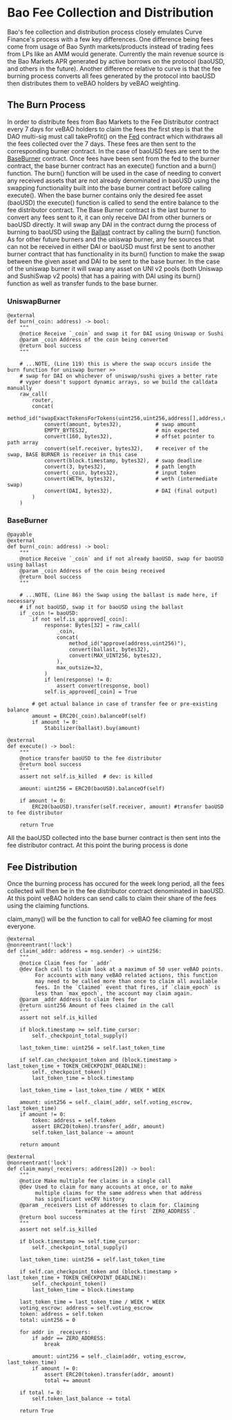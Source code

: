 # Bao Fee Collection and Distribution

Bao's fee collection and distribution process closely emulates Curve Finance's process with a few key differences. One difference being fees come from usage of Bao Synth markets/products instead of trading fees from LPs like an AMM would generate. Currently the main revenue source is the Bao Markets APR generated by active borrows on the protocol (baoUSD, and others in the future). Another difference relative to curve is that the fee burning process converts all fees generated by the protocol into baoUSD then distributes them to veBAO holders by veBAO weighting.

## The Burn Process

In order to distribute fees from Bao Markets to the Fee Distributor contract every 7 days for veBAO holders to claim the fees the first step is that the DAO multi-sig must call takeProfit() on the [Fed](https://etherscan.io/address/0xD79046A1964F2C40B103Caac3fAe95BAa49E6624#code) contract which withdraws all the fees collected over the 7 days. These fees are then sent to the corresponding burner contract. In the case of baoUSD fees are sent to the [BaseBurner](https://etherscan.io/address/0x9ec01c8315fb3062c9c790c368b0001a84e94a74#code) contract. Once fees have been sent from the fed to the burner contract, the base burner contract has an execute() function and a burn() function. The burn() function will be used in the case of needing to convert any received assets that are not already denominated in baoUSD using the swapping functionality built into the base burner contract before calling execute(). When the base burner contains only the desired fee asset (baoUSD) the execute() function is called to send the entire balance to the fee distributor contract. The Base Burner contract is the last burner to convert any fees sent to it, it can only receive DAI from other burners or baoUSD directly. It will swap any DAI in the contract durng the process of burning to baoUSD using the [Ballast]() contract by calling the burn() function. As for other future burners and the uniswap burner, any fee sources that can not be received in either DAI or baoUSD must first be sent to another burner contract that has functionality in its burn() function to make the swap between the given asset and DAI to be sent to the base burner. In the case of the uniswap burner it will swap any asset on UNI v2 pools (both Uniswap and SushiSwap v2 pools) that has a pairing with DAI using its burn() function as well as transfer funds to the base burner.


### UniswapBurner

```
@external
def burn(_coin: address) -> bool:
    """
    @notice Receive `_coin` and swap it for DAI using Uniswap or Sushi
    @param _coin Address of the coin being converted
    @return bool success
    """

    # ...NOTE, (Line 119) this is where the swap occurs inside the burn function for uniswap burner >>
    # swap for DAI on whichever of uniswap/sushi gives a better rate
    # vyper doesn't support dynamic arrays, so we build the calldata manually
    raw_call(
        router,
        concat(
            method_id("swapExactTokensForTokens(uint256,uint256,address[],address,uint256)"),
            convert(amount, bytes32),           # swap amount
            EMPTY_BYTES32,                      # min expected
            convert(160, bytes32),              # offset pointer to path array
            convert(self.receiver, bytes32),    # receiver of the swap, BASE BURNER is receiver in this case
            convert(block.timestamp, bytes32),  # swap deadline
            convert(3, bytes32),                # path length
            convert(_coin, bytes32),            # input token
            convert(WETH, bytes32),             # weth (intermediate swap)
            convert(DAI, bytes32),              # DAI (final output)
        )
    )
```

### BaseBurner

```
@payable
@external
def burn(_coin: address) -> bool:
    """
    @notice Receive `_coin` and if not already baoUSD, swap for baoUSD using ballast
    @param _coin Address of the coin being received
    @return bool success
    """

    # ...NOTE, (Line 86) the Swap using the ballast is made here, if necessary
    # if not baoUSD, swap it for baoUSD using the ballast
    if _coin != baoUSD:
        if not self.is_approved[_coin]:
            response: Bytes[32] = raw_call(
                _coin,
                concat(
                    method_id("approve(address,uint256)"),
                    convert(ballast, bytes32),
                    convert(MAX_UINT256, bytes32),
                ),
                max_outsize=32,
            )
            if len(response) != 0:
                assert convert(response, bool)
            self.is_approved[_coin] = True

        # get actual balance in case of transfer fee or pre-existing balance
        amount = ERC20(_coin).balanceOf(self)
        if amount != 0:
            Stabilizer(ballast).buy(amount)
```

```
@external
def execute() -> bool:
    """
    @notice transfer baoUSD to the fee distributor
    @return bool success
    """
    assert not self.is_killed  # dev: is killed

    amount: uint256 = ERC20(baoUSD).balanceOf(self)

    if amount != 0:
        ERC20(baoUSD).transfer(self.receiver, amount) #transfer baoUSD to fee distributor

    return True
```
All the baoUSD collected into the base burner contract is then sent into the fee distributor contract. At this point the buring process is done

## Fee Distribution

Once the burning process has occured for the week long period, all the fees collected will then be in the fee distributor contract denominated in baoUSD. At this point veBAO holders can send calls to claim their share of the fees using the claiming functions.

claim_many() will be the function to call for veBAO fee cliaming for most everyone.

```
@external
@nonreentrant('lock')
def claim(_addr: address = msg.sender) -> uint256:
    """
    @notice Claim fees for `_addr`
    @dev Each call to claim look at a maximum of 50 user veBAO points.
         For accounts with many veBAO related actions, this function
         may need to be called more than once to claim all available
         fees. In the `Claimed` event that fires, if `claim_epoch` is
         less than `max_epoch`, the account may claim again.
    @param _addr Address to claim fees for
    @return uint256 Amount of fees claimed in the call
    """
    assert not self.is_killed

    if block.timestamp >= self.time_cursor:
        self._checkpoint_total_supply()

    last_token_time: uint256 = self.last_token_time

    if self.can_checkpoint_token and (block.timestamp > last_token_time + TOKEN_CHECKPOINT_DEADLINE):
        self._checkpoint_token()
        last_token_time = block.timestamp

    last_token_time = last_token_time / WEEK * WEEK

    amount: uint256 = self._claim(_addr, self.voting_escrow, last_token_time)
    if amount != 0:
        token: address = self.token
        assert ERC20(token).transfer(_addr, amount)
        self.token_last_balance -= amount

    return amount
```

```
@external
@nonreentrant('lock')
def claim_many(_receivers: address[20]) -> bool:
    """
    @notice Make multiple fee claims in a single call
    @dev Used to claim for many accounts at once, or to make
         multiple claims for the same address when that address
         has significant veCRV history
    @param _receivers List of addresses to claim for. Claiming
                      terminates at the first `ZERO_ADDRESS`.
    @return bool success
    """
    assert not self.is_killed

    if block.timestamp >= self.time_cursor:
        self._checkpoint_total_supply()

    last_token_time: uint256 = self.last_token_time

    if self.can_checkpoint_token and (block.timestamp > last_token_time + TOKEN_CHECKPOINT_DEADLINE):
        self._checkpoint_token()
        last_token_time = block.timestamp

    last_token_time = last_token_time / WEEK * WEEK
    voting_escrow: address = self.voting_escrow
    token: address = self.token
    total: uint256 = 0

    for addr in _receivers:
        if addr == ZERO_ADDRESS:
            break

        amount: uint256 = self._claim(addr, voting_escrow, last_token_time)
        if amount != 0:
            assert ERC20(token).transfer(addr, amount)
            total += amount

    if total != 0:
        self.token_last_balance -= total

    return True
```